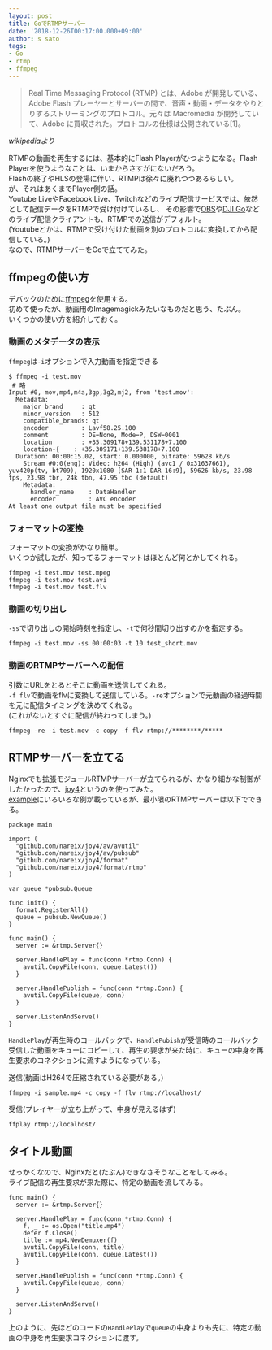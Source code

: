 ```yaml
---
layout: post
title: GoでRTMPサーバー
date: '2018-12-26T00:17:00.000+09:00'
author: s sato
tags:
- Go
- rtmp
- ffmpeg
---
```



> Real Time Messaging Protocol (RTMP) とは、Adobe が開発している、Adobe Flash プレーヤーとサーバーの間で、音声・動画・データをやりとりするストリーミングのプロトコル。元々は Macromedia が開発していて、Adobe に買収された。プロトコルの仕様は公開されている[1]。

*wikipediaより*  

RTMPの動画を再生するには、基本的にFlash Playerがひつようになる。Flash Playerを使うようなことは、いまからさすがにないだろう。  
Flashの終了やHLSの登場に伴い、RTMPは徐々に廃れつつあるらしい。  
が、それはあくまでPlayer側の話。  
Youtube LiveやFacebook Live、Twitchなどのライブ配信サービスでは、依然として配信データをRTMPで受け付けているし、
その影響で[OBS](https://obsproject.com/)や[DJI Go](https://play.google.com/store/apps/details?id=dji.go.v4&hl=en)などのライブ配信クライアントも、RTMPでの送信がデフォルト。  
(Youtubeとかは、RTMPで受け付けた動画を別のプロトコルに変換してから配信している。)  
なので、RTMPサーバーをGoで立ててみた。  

## ffmpegの使い方

デバックのために[ffmpeg](https://www.ffmpeg.org/)を使用する。  
初めて使ったが、動画用のImagemagickみたいなものだと思う、たぶん。  
いくつかの使い方を紹介しておく。  


### 動画のメタデータの表示

`ffmpeg`は`-i`オプションで入力動画を指定できる

```
$ ffmpeg -i test.mov
 # 略
Input #0, mov,mp4,m4a,3gp,3g2,mj2, from 'test.mov':
  Metadata:
    major_brand     : qt
    minor_version   : 512
    compatible_brands: qt
    encoder         : Lavf58.25.100
    comment         : DE=None, Mode=P, DSW=0001
    location        : +35.309178+139.531178+7.100
    location-{    : +35.309171+139.538178+7.100
  Duration: 00:00:15.02, start: 0.000000, bitrate: 59628 kb/s
    Stream #0:0(eng): Video: h264 (High) (avc1 / 0x31637661), yuv420p(tv, bt709), 1920x1080 [SAR 1:1 DAR 16:9], 59626 kb/s, 23.98 fps, 23.98 tbr, 24k tbn, 47.95 tbc (default)
    Metadata:
      handler_name    : DataHandler
      encoder         : AVC encoder
At least one output file must be specified
```

### フォーマットの変換

フォーマットの変換がかなり簡単。  
いくつか試したが、知ってるフォーマットはほとんど何とかしてくれる。  

```
ffmpeg -i test.mov test.mpeg
ffmpeg -i test.mov test.avi
ffmpeg -i test.mov test.flv
```

### 動画の切り出し

`-ss`で切り出しの開始時刻を指定し、`-t`で何秒間切り出すのかを指定する。  

```
ffmpeg -i test.mov -ss 00:00:03 -t 10 test_short.mov
```

### 動画のRTMPサーバーへの配信

引数にURLをとるとそこに動画を送信してくれる。  
`-f flv`で動画をflvに変換して送信している。`-re`オプションで元動画の経過時間を元に配信タイミングを決めてくれる。  
(これがないとすぐに配信が終わってしまう。)   

```
ffmpeg -re -i test.mov -c copy -f flv rtmp://********/*****
```

## RTMPサーバーを立てる

Nginxでも拡張モジュールRTMPサーバーが立てられるが、かなり細かな制御がしたかったので、[joy4](https://github.com/nareix/joy4/)というのを使ってみた。  
[example](https://github.com/nareix/joy4/tree/master/examples)にいろいろな例が載っているが、最小限のRTMPサーバーは以下でできる。  

```
package main

import (
  "github.com/nareix/joy4/av/avutil"
  "github.com/nareix/joy4/av/pubsub"
  "github.com/nareix/joy4/format"
  "github.com/nareix/joy4/format/rtmp"
)

var queue *pubsub.Queue

func init() {
  format.RegisterAll()
  queue = pubsub.NewQueue()
}

func main() {
  server := &rtmp.Server{}

  server.HandlePlay = func(conn *rtmp.Conn) {
    avutil.CopyFile(conn, queue.Latest())
  }

  server.HandlePublish = func(conn *rtmp.Conn) {
    avutil.CopyFile(queue, conn)
  }

  server.ListenAndServe()
}
```

`HandlePlay`が再生時のコールバックで、`HandlePubish`が受信時のコールバック  
受信した動画をキューにコピーして、再生の要求が来た時に、キューの中身を再生要求のコネクションに流すようになっている。  


送信(動画はH264で圧縮されている必要がある。)  

```
ffmpeg -i sample.mp4 -c copy -f flv rtmp://localhost/
```

受信(プレイヤーが立ち上がって、中身が見えるはず)  

```
ffplay rtmp://localhost/
```

## タイトル動画

せっかくなので、Nginxだと(たぶん)できなさそうなことをしてみる。  
ライブ配信の再生要求が来た際に、特定の動画を流してみる。  

```
func main() {
  server := &rtmp.Server{}

  server.HandlePlay = func(conn *rtmp.Conn) {
    f, _ := os.Open("title.mp4")
    defer f.Close()
    title := mp4.NewDemuxer(f)
    avutil.CopyFile(conn, title)
    avutil.CopyFile(conn, queue.Latest())
  }

  server.HandlePublish = func(conn *rtmp.Conn) {
    avutil.CopyFile(queue, conn)
  }

  server.ListenAndServe()
}
```

上のように、先ほどのコードの`HandlePlay`で`queue`の中身よりも先に、特定の動画の中身を再生要求コネクションに渡す。  


